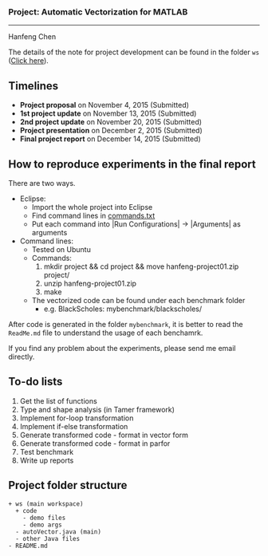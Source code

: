 ### Project: Automatic Vectorization for MATLAB

---
Hanfeng Chen

The details of the note for project development can be found in the folder `ws` ([Click here](ws/readme.md)).

## Timelines

- **Project proposal** on November 4, 2015 (Submitted)
- **1st project update** on November 13, 2015 (Submitted)
- **2nd project update** on November 20, 2015 (Submitted)
- **Project presentation** on December 2, 2015 (Submitted)
- **Final project report** on December 14, 2015 (Submitted)

## How to reproduce experiments in the final report

There are two ways.

- Eclipse:
  + Import the whole project into Eclipse
  + Find command lines in [commands.txt](ws/commands.txt)
  + Put each command into |Run Configurations| -> |Arguments| as arguments
- Command lines:
  + Tested on Ubuntu
  + Commands:
    1. mkdir project && cd project && move hanfeng-project01.zip project/
    2. unzip hanfeng-project01.zip
    3. make
  + The vectorized code can be found under each benchmark folder
    - e.g. BlackScholes:  mybenchmark/blackscholes/

After code is generated in the folder `mybenchmark`, it is better to read the `ReadMe.md` file to understand the usage of each benchamrk.

If you find any problem about the experiments, please send me email directly.

## To-do lists

1. Get the list of functions
2. Type and shape analysis (in Tamer framework)
3. Implement for-loop transformation
4. Implement if-else transformation
5. Generate transformed code - format in vector form
6. Generate transformed code - format in parfor
7. Test benchmark
8. Write up reports

## Project folder structure

```
+ ws (main workspace)
  + code
    - demo files
    - demo args
  - autoVector.java (main)
  - other Java files
- README.md
```

